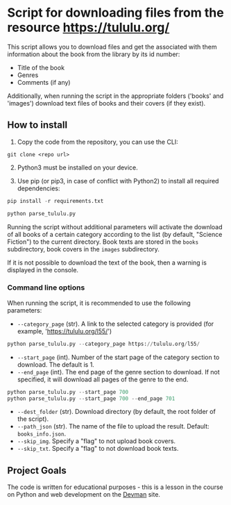 # Script for downloading files from the resource https://tululu.org/

This script allows you to download files and get the associated
with them information about the book from the library by its id number:
- Title of the book
- Genres
- Comments (if any)

Additionally, when running the script in the appropriate folders
('books' and 'images') download text files of books and their covers
(if they exist).

## How to install

1. Copy the code from the repository, you can use the CLI:
```command line
git clone <repo url>
```

2. Python3 must be installed on your device.

3. Use pip (or pip3, in case of conflict with Python2) to
install all required dependencies:

```Python
pip install -r requirements.txt
```

```Python
python parse_tululu.py
```
Running the script without additional parameters will activate the download of all books of a certain category according to the list (by default, "Science Fiction") to the current directory.
Book texts are stored in the `books` subdirectory, book covers in the `images` subdirectory.

If it is not possible to download the text of the book, then a warning is displayed in the console.

### Command line options
When running the script, it is recommended to use the following parameters:
* `--category_page` (str). A link to the selected category is provided (for example, 'https://tululu.org/l55/')

```python
python parse_tululu.py --category_page https://tululu.org/l55/
```

* `--start_page` (int). Number of the start page of the category section to download. The default is 1.
* `--end_page` (int). The end page of the genre section to download. If not specified, it will download
all pages of the genre to the end.

```python
python parse_tululu.py --start_page 700
python parse_tululu.py --start_page 700 --end_page 701

```
* `--dest_folder` (str). Download directory (by default, the root folder of the script).
* `--path_json` (str). The name of the file to upload the result. Default: `books_info.json`.
* `--skip_img`. Specify a "flag" to not upload book covers.
* `--skip_txt`. Specify a "flag" to not download book texts.


## Project Goals

The code is written for educational purposes - this is a lesson 
in the course on Python and web development on the [Devman](https://dvmn.org) 
site.
